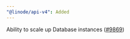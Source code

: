 ```yaml
---
"@linode/api-v4": Added
---
```


Ability to scale up Database instances ([#9869](https://github.com/linode/manager/pull/9869))
